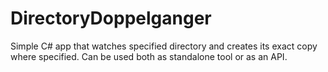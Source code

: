 # DirectoryDoppelganger
Simple C# app that watches specified directory and creates its exact copy where specified. Can be used both as standalone tool or as an API.
